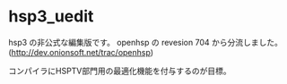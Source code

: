 # hsp3_uedit
hsp3 の非公式な編集版です。
openhsp の revesion 704 から分流しました。(http://dev.onionsoft.net/trac/openhsp)

コンパイラにHSPTV部門用の最適化機能を付与するのが目標。
